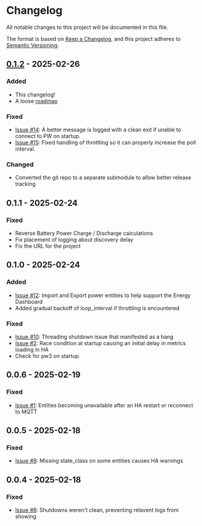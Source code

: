 # Changelog

All notable changes to this project will be documented in this file.

The format is based on [Keep a Changelog](https://keepachangelog.com/en/1.1.0/),
and this project adheres to [Semantic Versioning](https://semver.org/spec/v2.0.0.html).

## [0.1.2] - 2025-02-26

### Added

- This changelog!
- A loose [roadmap](./ROADMAP.md)

### Fixed

- [Issue #14](https://github.com/slyglif/haos-addons/issues/14): A better message is logged with a clean exit if unable to connect to PW on startup.
- [Issue #15](https://github.com/slyglif/haos-addons/issues/15): Fixed handling of throttling so it can properly increase the poll interval.

### Changed

- Converted the git repo to a separate submodule to allow better release tracking

## 0.1.1 - 2025-02-24

### Fixed

- Reverse Battery Power Charge / Discharge calculations
- Fix placement of logging about discovery delay
- Fix the URL for the project


## 0.1.0 - 2025-02-24

### Added

- [Issue #12](https://github.com/slyglif/haos-addons/issues/12): Import and Export power entities to help support the Energy Dashboard
- Added gradual backoff of loop_interval if throttling is encountered

### Fixed

- [Issue #10](https://github.com/slyglif/haos-addons/issues/10): Threading shutdown issue that manifested as a hang
- [Issue #2](https://github.com/slyglif/haos-addons/issues/2): Race condition at startup causing an initial delay in metrics loading in HA
- Check for pw3 on startup


## 0.0.6 - 2025-02-19

### Fixed

- [Issue #1](https://github.com/slyglif/haos-addons/issues/1): Entities becoming unavailable after an HA restart or reconnect to MQTT


## 0.0.5 - 2025-02-18

### Fixed

- [Issue #9](https://github.com/slyglif/haos-addons/issues/9): Missing state_class on some entities causes HA warnings


## 0.0.4 - 2025-02-18

### Fixed

- [Issue #8](https://github.com/slyglif/haos-addons/issues/8): Shutdowns weren't clean, preventing relavent logs from showing

[unreleased]: https://github.com/slyglif/powerwall3mqtt/compare/v0.1.2...HEAD
[0.1.2]: https://github.com/slyglif/powerwall3mqtt/compare/v0.1.1...v0.1.2
[0.1.1]: https://github.com/slyglif/powerwall3mqtt/compare/v0.1.0...v0.1.1
[0.1.0]: https://github.com/slyglif/powerwall3mqtt/compare/v0.0.6...v0.1.0
[0.0.6]: https://github.com/slyglif/powerwall3mqtt/compare/v0.0.5...v0.1.6
[0.0.5]: https://github.com/slyglif/powerwall3mqtt/compare/v0.0.4...v0.1.5
[0.0.4]: https://github.com/slyglif/powerwall3mqtt/compare/v0.0.3...v0.1.4
